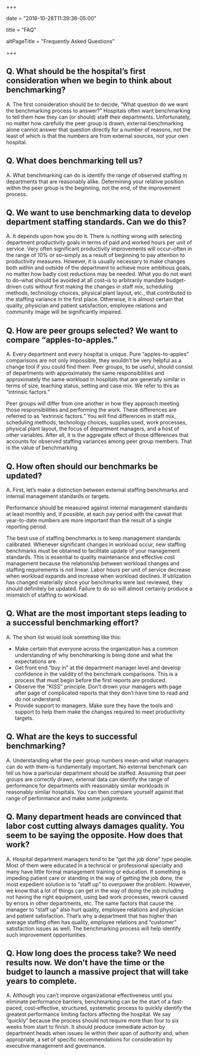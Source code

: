 +++

date = "2016-10-28T11:39:36-05:00"

title = "FAQ"

altPageTitle = "Frequently Asked Questions"

+++

## Q. What should be the hospital’s first consideration when we begin to think about benchmarking?

A. The first consideration should be to decide, “What question do we want the benchmarking process to answer?” Hospitals often want benchmarking to tell them how they can (or should) staff their departments. Unfortunately, no matter how carefully the peer group is drawn, external benchmarking alone cannot answer that question directly for a number of reasons, not the least of which is that the numbers are from external sources, not your own hospital.

## Q. What does benchmarking tell us?

A. What benchmarking can do is identify the range of observed staffing in departments that are reasonably alike. Determining your relative position within the peer group is the beginning, not the end, of the improvement process.

## Q. We want to use benchmarking data to develop department staffing standards. Can we do this?

A. It depends upon how you do it. There is nothing wrong with selecting department productivity goals in terms of paid and worked hours per unit of service. Very often significant productivity improvements will occur–often in the range of 10% or so–simply as a result of beginning to pay attention to productivity measures. However, it is usually necessary to make changes both within and outside of the department to achieve more ambitious goals, no matter how badly cost reductions may be needed. What you do not want to do–what should be avoided at all cost–is to arbitrarily mandate budget-driven cuts without first making the changes in staff mix, scheduling methods, technology choices, physical plant layout, etc., that contributed to the staffing variance in the first place. Otherwise, it is almost certain that quality, physician and patient satisfaction, employee relations and community image will be significantly impaired.

## Q. How are peer groups selected?  We want to compare “apples-to-apples.”

A. Every department and every hospital is unique. Pure “apples-to-apples” comparisons are not only impossible, they wouldn’t be very helpful as a change tool if you could find them. Peer groups, to be useful, should consist of departments with approximately the same responsibilities and approximately the same workload in hospitals that are generally similar in terms of size, teaching status, setting and case mix. We refer to this as “intrinsic factors.”

Peer groups will differ from one another in how they approach meeting those responsibilities and performing the work. These differences are referred to as “extrinsic factors.” You will find differences in staff mix, scheduling methods, technology choices, supplies used, work processes, physical plant layout, the focus of department managers, and a host of other variables. After all, it is the aggregate effect of those differences that accounts for observed staffing variances among peer group members. That is the value of benchmarking.

## Q. How often should our benchmarks be updated?

A. First, let’s make a distinction between external staffing benchmarks and internal management standards or targets.

Performance should be measured against internal management standards at least monthly and, if possible, at each pay period with the caveat that year-to-date numbers are more important than the result of a single reporting period.

The best use of staffing benchmarks is to keep management standards calibrated. Whenever significant changes in workload occur, new staffing benchmarks must be obtained to facilitate update of your management standards. This is essential to quality maintenance and effective cost management because the relationship between workload changes and staffing requirements is not linear. Labor hours per unit of service decrease when workload expands and increase when workload declines. If utilization has changed materially since your benchmarks were last reviewed, they should definitely be updated. Failure to do so will almost certainly produce a mismatch of staffing to workload.

## Q. What are the most important steps leading to a successful benchmarking effort?

A. The short list would look something like this:

* Make certain that everyone across the organization has a common understanding of why benchmarking is being done and what the expectations are.  
* Get front end “buy in” at the department manager level and develop confidence in the validity of the benchmark comparisons. This is a process that must begin before the first reports are produced.  
* Observe the “KISS” principle. Don’t drown your managers with page after page of complicated reports that they don’t have time to read and do not understand.  
* Provide support to managers. Make sure they have the tools and support to help them make the changes required to meet productivity targets.

## Q. What are the keys to successful benchmarking?

A. Understanding what the peer group numbers mean-and what managers can do with them-is fundamentally important. No external benchmark can tell us how a particular department should be staffed. Assuming that peer groups are correctly drawn, external data can identify the range of performance for departments with reasonably similar workloads in reasonably similar hospitals. You can then compare yourself against that range of performance and make some judgments.

## Q. Many department heads are convinced that labor cost cutting always damages quality. You seem to be saying the opposite. How does that work?

A. Hospital department managers tend to be “get the job done” type people. Most of them were educated in a technical or professional specialty and many have little formal management training or education. If something is impeding patient care or standing in the way of getting the job done, the most expedient solution is to “staff up” to overpower the problem. However, we know that a lot of things can get in the way of doing the job including not having the right equipment, using bad work processes, rework caused by errors in other departments, etc. The same factors that cause the manager to “staff up” also hurt quality, employee relations and physician and patient satisfaction. That’s why a department that has higher than average staffing often has quality, employee relations and “customer” satisfaction issues as well. The benchmarking process will help identify such improvement opportunities.

## Q. How long does the process take? We need results now.  We don’t have the time or the budget to launch a massive project that will take years to complete.

A. Although you can’t improve organizational effectiveness until you eliminate performance barriers, benchmarking can be the start of a fast-paced, cost-effective, structured, systematic process to quickly identify the greatest performance limiting factors affecting the hospital. We say “quickly” because the process should not require more than four to six weeks from start to finish. It should produce immediate action by department heads when issues lie within their span of authority and, when appropriate, a set of specific recommendations for consideration by executive management and governance.

